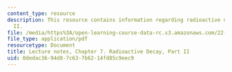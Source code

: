 ```yaml
---
content_type: resource
description: This resource contains information regarding radioactive decay, part
  II.
file: /media/https%3A/open-learning-course-data-rc.s3.amazonaws.com/22-02-introduction-to-applied-nuclear-physics-spring-2012/0dedac3694d87c637b6214fd85c9eec9_MIT22_02S12_lec_ch7.pdf
file_type: application/pdf
resourcetype: Document
title: Lecture notes, Chapter 7. Radioactive Decay, Part II
uid: 0dedac36-94d8-7c63-7b62-14fd85c9eec9
---
```

